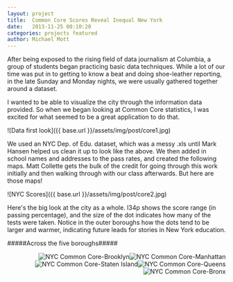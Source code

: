 ```yaml
---
layout: project
title:  Common Core Scores Reveal Inequal New York
date:   2013-11-25 00:10:20
categories: projects featured
author: Michael Mott
---
```


After being exposed to the rising field of data journalism at Columbia, a group of students began practicing basic data techniques. While a lot of our time was put in to getting to know a beat and doing shoe-leather reporting, in the late Sunday and Monday nights, we were usually gathered together around a dataset.

I wanted to be able to visualize the city through the information data provided. So when we began looking at Common Core statistics, I was excited for what seemed to be a great application to do that.

![Data first look]({{ base.url }}/assets/img/post/core1.jpg)

We used an NYC Dep. of Edu. dataset, which was a messy .xls until Mark Hansen helped us clean it up to look like the above. We then added in school names and addresses to the pass rates, and created the following maps. Matt Collette gets the bulk of the credit for going through this work initially and then walking through with our class afterwards. But here are those maps!

![NYC Scores]({{ base.url }}/assets/img/post/core2.jpg)

Here's the big look at the city as a whole. l34p shows the score range (in passing percentage), and the size of the dot indicates how many of the tests were taken. Notice in the outer boroughs how the dots tend to be larger and warmer, indicating future leads for stories in New York education.

#####Across the five boroughs#####

<img src="{{ base.url }}/assets/img/post/core3.jpg" alt="NYC Common Core-Manhattan" style="float:right"/>

<img src="{{ base.url }}/assets/img/post/core4.jpg" alt="NYC Common Core-Brooklyn" style="float:right"/>

<img src="{{ base.url }}/assets/img/post/core5.jpg" alt="NYC Common Core-Queens" style="float:right"/>

<img src="{{ base.url }}/assets/img/post/core6.jpg" alt="NYC Common Core-Staten Island" style="float:right"/>

<img src="{{ base.url }}/assets/img/post/core7.jpg" alt="NYC Common Core-Bronx" style="float:right"/>